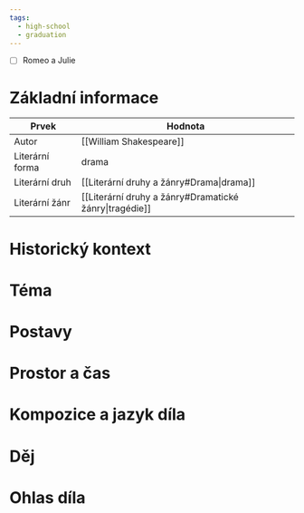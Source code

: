 ```yaml
---
tags:
  - high-school
  - graduation
---
```

- [ ] Romeo a Julie
# Základní informace
| Prvek           | Hodnota                                                |
| --------------- | ------------------------------------------------------ |
| Autor           | [[William Shakespeare]]                                |
| Literární forma | drama                                                  |
| Literární druh  | [[Literární druhy a žánry#Drama\|drama]]               |
| Literární žánr  | [[Literární druhy a žánry#Dramatické žánry\|tragédie]] |
# Historický kontext
# Téma
# Postavy
# Prostor a čas
# Kompozice a jazyk díla
# Děj
# Ohlas díla
